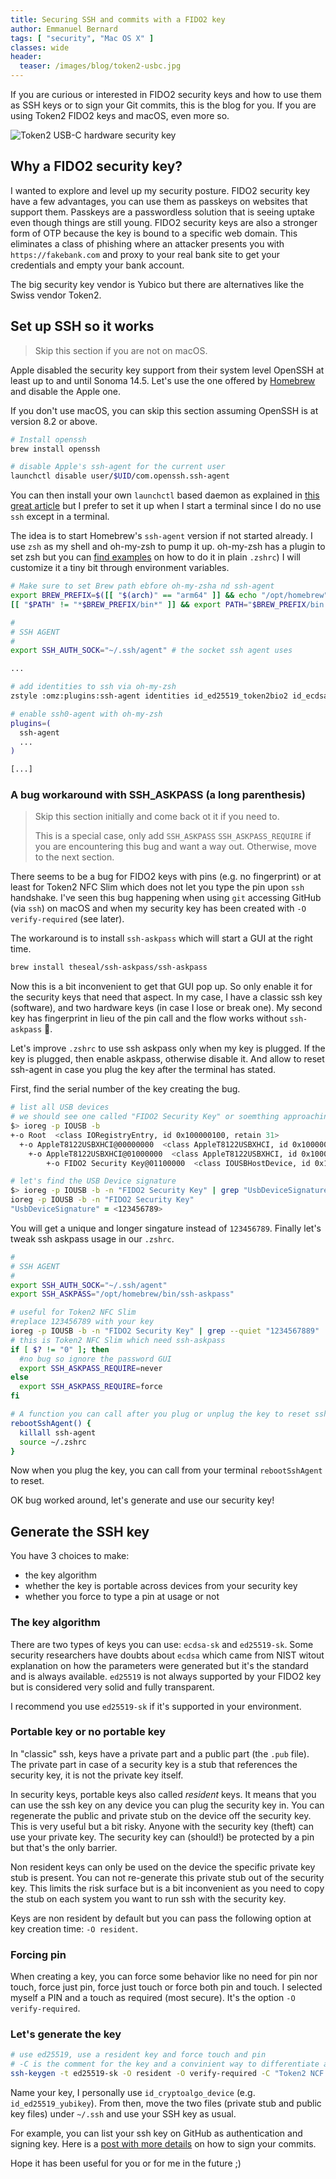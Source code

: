 ```yaml
---
title: Securing SSH and commits with a FIDO2 key
author: Emmanuel Bernard
tags: [ "security", "Mac OS X" ]
classes: wide
header:
  teaser: /images/blog/token2-usbc.jpg
---
```

If you are curious or interested in FIDO2 security keys and how to use them as SSH keys or to sign your Git commits, this is the blog for you.
If you are using Token2 FIDO2 keys and macOS, even more so.

![Token2 USB-C hardware security key](/images/blog/token2-usbc.jpg)

## Why a FIDO2 security key?

I wanted to explore and level up my security posture.
FIDO2 security key have a few advantages, you can use them as passkeys on websites that support them.
Passkeys are a passwordless solution that is seeing uptake even though things are still young.
FIDO2 security keys are also a stronger form of OTP because the key is bound to a specific web domain.
This eliminates a class of phishing where an attacker presents you with `https://fakebank.com` and proxy to your real bank site to get your credentials and empty your bank account.

The big security key vendor is Yubico but there are alternatives like the Swiss vendor Token2.

## Set up SSH so it works

> Skip this section if you are not on macOS.

Apple disabled the security key support from their system level OpenSSH at least up to and until Sonoma 14.5.
Let's use the one offered by [Homebrew](https://brew.sh) and disable the Apple one. 

If you don't use macOS, you can skip this section assuming OpenSSH is at version 8.2 or above.

```zsh
# Install openssh
brew install openssh

# disable Apple's ssh-agent for the current user
launchctl disable user/$UID/com.openssh.ssh-agent
```

You can then install your own `launchctl` based daemon as explained 
in [this great article](https://aditsachde.com/posts/yubikey-ssh) but I prefer to set it up when I start a terminal since I do no use `ssh` except in a terminal.

The idea is to start Homebrew's `ssh-agent` version if not started already.
I use `zsh` as my shell and oh-my-zsh to pump it up.
oh-my-zsh has a plugin to set zsh but you can [find examples](https://serverfault.com/questions/672346/straight-forward-way-to-run-ssh-agent-and-ssh-add-on-login-via-ssh) on how to do it in plain `.zshrc`)
I will customize it a tiny bit through environment variables.

```bash
# Make sure to set Brew path ebfore oh-my-zsha nd ssh-agent 
export BREW_PREFIX=$([[ "$(arch)" == "arm64" ]] && echo "/opt/homebrew" || echo "/usr/local")
[[ "$PATH" != "*$BREW_PREFIX/bin*" ]] && export PATH="$BREW_PREFIX/bin:$PATH"

#
# SSH AGENT
#
export SSH_AUTH_SOCK="~/.ssh/agent" # the socket ssh agent uses

...

# add identities to ssh via oh-my-zsh
zstyle :omz:plugins:ssh-agent identities id_ed25519_token2bio2 id_ecdsa_token2nfcslim id_rsa

# enable ssh0-agent with oh-my-zsh
plugins=(
  ssh-agent
  ...
)

[...]
```

### A bug workaround with SSH_ASKPASS (a long parenthesis)

> Skip this section initially and come back ot it if you need to.
>  
> This is a special case, only add `SSH_ASKPASS` `SSH_ASKPASS_REQUIRE` if you are encountering this bug and want a way out.
> Otherwise, move to the next section.

There seems to be a bug for FIDO2 keys with pins (e.g. no fingerprint) or at least for Token2 NFC Slim which does not let you type the pin upon `ssh` handshake.
I've seen this bug happening when using `git` accessing GitHub (via `ssh`) on macOS
and when my security key has been created with `-O verify-required` (see later).

The workaround is to install `ssh-askpass` which will start a GUI at the right time.

```zsh
brew install theseal/ssh-askpass/ssh-askpass
```

Now this is a bit inconvenient to get that GUI pop up.
So only enable it for the security keys that need that aspect.
In my case, I have a classic ssh key (software), and two hardware keys (in case I lose or break one).
My second key has fingerprint in lieu of the pin call and the flow works without `ssh-askpass` 🤷.

Let's improve `.zshrc` to use ssh askpass only when my key is plugged.
If the key is plugged, then enable askpass, otherwise disable it.
And allow to reset ssh-agent in case you plug the key after the terminal has stated.

First, find the serial number of the key creating the bug.

```zsh
# list all USB devices
# we should see one called "FIDO2 Security Key" or soemthing approaching
$> ioreg -p IOUSB -b
+-o Root  <class IORegistryEntry, id 0x100000100, retain 31>
  +-o AppleT8122USBXHCI@00000000  <class AppleT8122USBXHCI, id 0x100000388, registered, matched, active, busy 0 (932 ms), retain 42>
    +-o AppleT8122USBXHCI@01000000  <class AppleT8122USBXHCI, id 0x100000390, registered, matched, active, busy 0 (1333 ms), retain 57>
        +-o FIDO2 Security Key@01100000  <class IOUSBHostDevice, id 0x10000ccf5, registered, matched, active, busy 0 (46 ms), retain 32>

# let's find the USB Device signature
$> ioreg -p IOUSB -b -n "FIDO2 Security Key" | grep "UsbDeviceSignature"
ioreg -p IOUSB -b -n "FIDO2 Security Key"
"UsbDeviceSignature" = <123456789>
```

You will get a unique and longer singature instead of `123456789`.
Finally let's tweak ssh askpass usage in our `.zshrc`.

```zsh
#
# SSH AGENT
#
export SSH_AUTH_SOCK="~/.ssh/agent"
export SSH_ASKPASS="/opt/homebrew/bin/ssh-askpass"

# useful for Token2 NFC Slim
#replace 123456789 with your key
ioreg -p IOUSB -b -n "FIDO2 Security Key" | grep --quiet "1234567889"
# this is Token2 NFC Slim which need ssh-askpass
if [ $? != "0" ]; then
  #no bug so ignore the password GUI
  export SSH_ASKPASS_REQUIRE=never
else
  export SSH_ASKPASS_REQUIRE=force
fi

# A function you can call after you plug or unplug the key to reset ssh-agent
rebootSshAgent() {
  killall ssh-agent
  source ~/.zshrc
}

```

Now when you plug the key, you can call from your terminal `rebootSshAgent` to reset.

OK bug worked around, let's generate and use our security key!

## Generate the SSH key

You have 3 choices to make:

* the key algorithm
* whether the key is portable across devices from your security key
* whether you force to type a pin at usage or not

### The key algorithm

There are two types of keys you can use: `ecdsa-sk` and `ed25519-sk`.
Some security researchers have doubts about `ecdsa` which came from NIST witout explanation on how the parameters were generated but it's the standard and is always available.
`ed25519` is not always supported by your FIDO2 key but is considered very solid and fully transparent.

I recommend you use `ed25519-sk` if it's supported in your environment.

### Portable key or no portable key

In "classic" ssh, keys have a private part and a public part (the `.pub` file).
The private part in case of a security key is a stub that references the security key, it is not the private key itself.

In security keys, portable keys also called _resident_ keys.
It means that you can use the ssh key on any device you can plug the security key in.
You can regenerate the public and private stub on the device off the security key.
This is very useful but a bit risky.
Anyone with the security key (theft) can use your private key.
The security key can (should!) be protected by a pin but that's the only barrier.

Non resident keys can only be used on the device the specific private key stub is present.
You can not re-generate this private stub out of the security key.
This limits the risk surface but is a bit inconvenient as you need to copy the stub on each system you want to run ssh with the security key.

Keys are non resident by default but you can pass the following option at key creation time: `-O resident`.

### Forcing pin

When creating a key, you can force some behavior like no need for pin nor touch, force just pin, force just touch or force both pin and touch.
I selected myself a PIN and a touch as required (most secure).
It's the option `-O verify-required`.

### Let's generate the key

```zsh
# use ed25519, use a resident key and force touch and pin
# -C is the comment for the key and a convinient way to differentiate a key from another
ssh-keygen -t ed25519-sk -O resident -O verify-required -C "Token2 NCF Slim"
```

Name your key, I personally use `id_cryptoalgo_device` (e.g. `id_ed25519_yubikey`).
From then, move the two files (private stub and public key files) under `~/.ssh` and use your SSH key as usual.

For example, you can list your ssh key on GitHub as authentication and signing key.
Here is a [post with more details](/blog/2023/11/27/git-signing-ssh/) on how to sign your commits.

Hope it has been useful for you or for me in the future ;)
